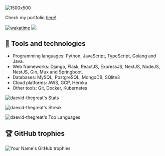 ![1500x500](https://github.com/daevid-thegreat/daevid-thegreat/assets/58576209/689c25bd-9e5f-4533-9e33-99240df6965c)

Check my portfolio [here!](https://daevidthegreat.com/)

[![wakatime](https://wakatime.com/badge/user/0a0482e4-c2d0-4a3f-bfc2-1f3dcc867842.svg)](https://wakatime.com/@0a0482e4-c2d0-4a3f-bfc2-1f3dcc867842&color=yellow)
![](https://komarev.com/ghpvc/?username=daevid-thegreat&color=yellow)

## 🧰 Tools and technologies

- Programming languages: Python, JavaScript, TypeScript, Golang and Java.
- Web frameworks: Django, Flask, ReactJS, ExpressJS, NextJS, NodeJS, NestJS, Gin, Mux and Springboot.
- Databases: MySQL, PostgreSQL, MongoDB, SQlite3
- Cloud platforms: AWS, GCP, Heroku
- Other tools: Git, Docker, Kubernetes

![daevid-thegreat's Stats](https://github-readme-stats.vercel.app/api?username=daevid-thegreat&theme=dracula&show_icons=true&hide_border=true&count_private=true)

![daevid-thegreat's Streak](https://github-readme-streak-stats.herokuapp.com/?user=daevid-thegreat&theme=dracula&hide_border=true)

![daevid-thegreat's Top Languages](https://github-readme-stats.vercel.app/api/top-langs/?username=daevid-thegreat&theme=dracula&show_icons=true&hide_border=true&layout=compact&langs_count=8&hide=css,html,dockerfile,ejs,procfile)

## 🏆 GitHub trophies

![Your Name's GitHub trophies](https://github-profile-trophy.vercel.app/?username=daevid-thegreat&no-bg=true&theme=darkhub
)
